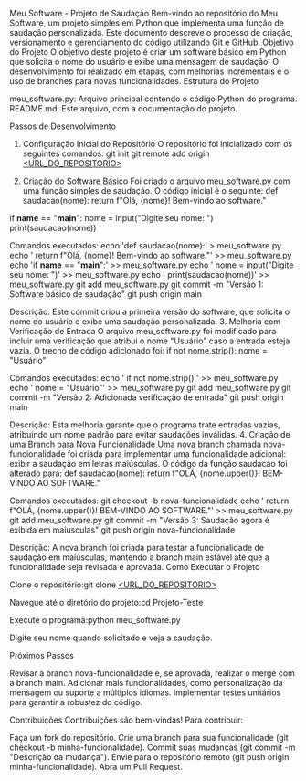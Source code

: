 Meu Software - Projeto de Saudação
Bem-vindo ao repositório do Meu Software, um projeto simples em Python que implementa uma função de saudação personalizada. Este documento descreve o processo de criação, versionamento e gerenciamento do código utilizando Git e GitHub.
Objetivo do Projeto
O objetivo deste projeto é criar um software básico em Python que solicita o nome do usuário e exibe uma mensagem de saudação. O desenvolvimento foi realizado em etapas, com melhorias incrementais e o uso de branches para novas funcionalidades.
Estrutura do Projeto

meu_software.py: Arquivo principal contendo o código Python do programa.
README.md: Este arquivo, com a documentação do projeto.

Passos de Desenvolvimento
1. Configuração Inicial do Repositório
O repositório foi inicializado com os seguintes comandos:
git init
git remote add origin [<URL_DO_REPOSITORIO>](https://github.com/astersim/Projeto-Teste)

2. Criação do Software Básico
Foi criado o arquivo meu_software.py com uma função simples de saudação. O código inicial é o seguinte:
def saudacao(nome):
    return f"Olá, {nome}! Bem-vindo ao software."

if __name__ == "__main__":
    nome = input("Digite seu nome: ")
    print(saudacao(nome))

Comandos executados:
echo 'def saudacao(nome):' > meu_software.py
echo '    return f"Olá, {nome}! Bem-vindo ao software."' >> meu_software.py
echo 'if __name__ == "__main__":' >> meu_software.py
echo '    nome = input("Digite seu nome: ")' >> meu_software.py
echo '    print(saudacao(nome))' >> meu_software.py
git add meu_software.py
git commit -m "Versão 1: Software básico de saudação"
git push origin main

Descrição: Este commit criou a primeira versão do software, que solicita o nome do usuário e exibe uma saudação personalizada.
3. Melhoria com Verificação de Entrada
O arquivo meu_software.py foi modificado para incluir uma verificação que atribui o nome "Usuário" caso a entrada esteja vazia. O trecho de código adicionado foi:
    if not nome.strip():
        nome = "Usuário"

Comandos executados:
echo '    if not nome.strip():' >> meu_software.py
echo '        nome = "Usuário"' >> meu_software.py
git add meu_software.py
git commit -m "Versão 2: Adicionada verificação de entrada"
git push origin main

Descrição: Esta melhoria garante que o programa trate entradas vazias, atribuindo um nome padrão para evitar saudações inválidas.
4. Criação de uma Branch para Nova Funcionalidade
Uma nova branch chamada nova-funcionalidade foi criada para implementar uma funcionalidade adicional: exibir a saudação em letras maiúsculas. O código da função saudacao foi alterado para:
def saudacao(nome):
    return f"OLÁ, {nome.upper()}! BEM-VINDO AO SOFTWARE."

Comandos executados:
git checkout -b nova-funcionalidade
echo '    return f"OLÁ, {nome.upper()}! BEM-VINDO AO SOFTWARE."' >> meu_software.py
git add meu_software.py
git commit -m "Versão 3: Saudação agora é exibida em maiúsculas"
git push origin nova-funcionalidade

Descrição: A nova branch foi criada para testar a funcionalidade de saudação em maiúsculas, mantendo a branch main estável até que a funcionalidade seja revisada e aprovada.
Como Executar o Projeto

Clone o repositório:git clone [<URL_DO_REPOSITORIO>](https://github.com/astersim/Projeto-Teste)


Navegue até o diretório do projeto:cd Projeto-Teste


Execute o programa:python meu_software.py


Digite seu nome quando solicitado e veja a saudação.

Próximos Passos

Revisar a branch nova-funcionalidade e, se aprovada, realizar o merge com a branch main.
Adicionar mais funcionalidades, como personalização da mensagem ou suporte a múltiplos idiomas.
Implementar testes unitários para garantir a robustez do código.

Contribuições
Contribuições são bem-vindas! Para contribuir:

Faça um fork do repositório.
Crie uma branch para sua funcionalidade (git checkout -b minha-funcionalidade).
Commit suas mudanças (git commit -m "Descrição da mudança").
Envie para o repositório remoto (git push origin minha-funcionalidade).
Abra um Pull Request.
